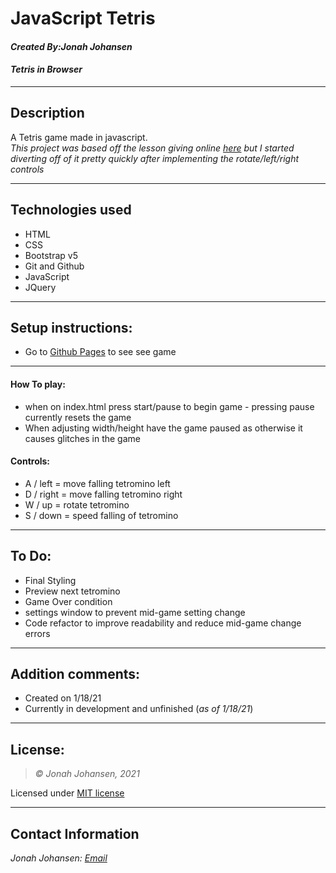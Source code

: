 # JavaScript Tetris
#### *Created By:Jonah Johansen*
#### *Tetris in Browser*

* * *

## Description  
A Tetris game made in javascript.   
_This project was based off the lesson giving online [here](https://www.youtube.com/watch?v=rAUn1Lom6dw) but I started diverting off of it pretty quickly after implementing the rotate/left/right controls_


* * *

## Technologies used
* HTML
* CSS
* Bootstrap v5
* Git and Github
* JavaScript
* JQuery

* * *

## Setup instructions:  
* Go to [Github Pages](https://jjohan-work.github.io/#) to see see game

* * *
#### How To play:
* when on index.html press start/pause to begin game - pressing pause currently resets the game
* When adjusting width/height have the game paused as otherwise it causes glitches in the game

#### Controls:
* A / left = move falling tetromino left
* D / right = move falling tetromino right
* W / up = rotate tetromino 
* S / down = speed falling of tetromino


* * *

## To Do:
* Final Styling
* Preview next tetromino
* Game Over condition
* settings window to prevent mid-game setting change
* Code refactor to improve readability and reduce mid-game change errors

* * *

## Addition comments:
* Created on 1/18/21  
* Currently in development and unfinished (*as of 1/18/21*)

* * *

## License:
> *&copy; Jonah Johansen, 2021*

Licensed under [MIT license](https://mit-license.org/)

* * *

## Contact Information
_Jonah Johansen: [Email](johansenjonah+git@gmail.com)_